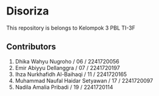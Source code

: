 # Disoriza

This repository is belongs to Kelompok 3 PBL TI-3F

## Contributors

1. Dhika Wahyu Nugroho / 06 / 2241720056
2. Emir Abiyyu Dellanggra / 07 / 2241720197
3. Ihza Nurkhafidh Al-Baihaqi / 11 / 2241720165
4. Muhammad Naufal Haidar Setyawan / 17 / 2241720097
5. Nadila Amalia Pribadi / 19 / 2241720114
